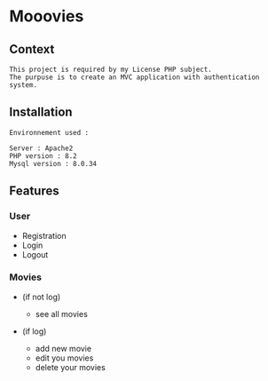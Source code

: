 # Mooovies

## Context 
    This project is required by my License PHP subject.
    The purpuse is to create an MVC application with authentication system.

## Installation

    Environnement used :

    Server : Apache2
    PHP version : 8.2
    Mysql version : 8.0.34



## Features

### User 

- Registration 
- Login
- Logout

### Movies

- (if not log)
  - see all movies

- (if log) 
  - add new movie
  - edit you movies
  - delete your movies 
